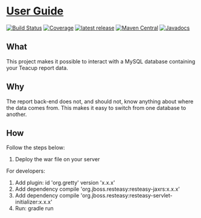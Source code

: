 # [User Guide](https://henryssondaniel.github.io/teacup.github.io/)
[![Build Status](https://travis-ci.com/HenryssonDaniel/teacup-service-report-mysql-java.svg?branch=master)](https://travis-ci.com/HenryssonDaniel/teacup-service-report-mysql-java)
[![Coverage](https://sonarcloud.io/api/project_badges/measure?project=HenryssonDaniel_teacup-service-report-mysql-java&metric=coverage)](https://sonarcloud.io/dashboard?id=HenryssonDaniel_teacup-service-report-mysql-java)
[![latest release](https://img.shields.io/badge/release%20notes-1.0.1-yellow.svg)](https://github.com/HenryssonDaniel/teacup-service-report-mysql-java/blob/master/doc/release-notes/official.md)
[![Maven Central](https://img.shields.io/maven-central/v/io.github.henryssondaniel.teacup.service.report/mysql.svg)](http://search.maven.org/#search%7Cgav%7C1%7Cg%3A%22io.github.henryssondaniel.teacup.service.report%22%20AND%20a%3A%22mysql%22)
[![Javadocs](https://www.javadoc.io/badge/io.github.henryssondaniel.teacup.service.report/mysql.svg)](https://www.javadoc.io/doc/io.github.henryssondaniel.teacup.service.report/mysql)
## What ##
This project makes it possible to interact with a MySQL database containing your Teacup report data.
## Why ##
The report back-end does not, and should not, know anything about where the data comes from.
This makes it easy to switch from one database to another.
## How ##
Follow the steps below:
1. Deploy the war file on your server  

For developers: 
1. Add plugin: id 'org.gretty' version 'x.x.x' 
1. Add dependency compile 'org.jboss.resteasy:resteasy-jaxrs:x.x.x'
1. Add dependency compile 'org.jboss.resteasy:resteasy-servlet-initializer:x.x.x'
1. Run: gradle run